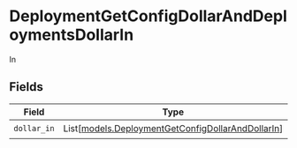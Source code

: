 # DeploymentGetConfigDollarAndDeploymentsDollarIn

In


## Fields

| Field                                                                                                  | Type                                                                                                   | Required                                                                                               | Description                                                                                            |
| ------------------------------------------------------------------------------------------------------ | ------------------------------------------------------------------------------------------------------ | ------------------------------------------------------------------------------------------------------ | ------------------------------------------------------------------------------------------------------ |
| `dollar_in`                                                                                            | List[[models.DeploymentGetConfigDollarAndDollarIn](../models/deploymentgetconfigdollaranddollarin.md)] | :heavy_check_mark:                                                                                     | N/A                                                                                                    |